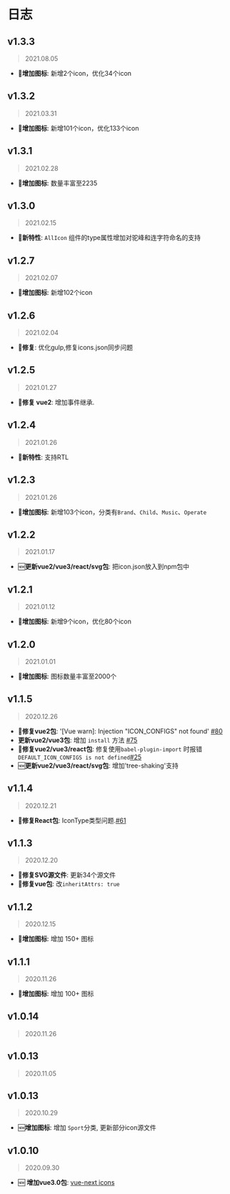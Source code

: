 # 日志

## v1.3.3

> 2021.08.05

- 🦋**增加图标**: 新增2个icon，优化34个icon

## v1.3.2

> 2021.03.31

- 🦋**增加图标**: 新增101个icon，优化133个icon

## v1.3.1

> 2021.02.28

- 🦋**增加图标**: 数量丰富至2235

## v1.3.0

> 2021.02.15

- 🦋**新特性**: `AllIcon` 组件的type属性增加对驼峰和连字符命名的支持

## v1.2.7

> 2021.02.07

- 🦋**增加图标**: 新增102个icon

## v1.2.6

> 2021.02.04

- 🐞**修复**: 优化gulp,修复icons.json同步问题

## v1.2.5

> 2021.01.27

- 🦋**修复 vue2**: 增加事件继承.

## v1.2.4

> 2021.01.26

- 🦋**新特性**: 支持RTL

## v1.2.3

> 2021.01.26

- 🦋**增加图标**: 新增103个icon，分类有`Brand`、`Child`、`Music`、`Operate`

## v1.2.2

> 2021.01.17

- 🆕**更新vue2/vue3/react/svg包**: 把icon.json放入到npm包中

## v1.2.1

> 2021.01.12

- 🦋**增加图标**: 新增9个icon，优化80个icon

## v1.2.0

> 2021.01.01

- 🦋**增加图标**: 图标数量丰富至2000个

## v1.1.5

> 2020.12.26

- 🐞**修复vue2包**: '[Vue warn]: Injection "ICON_CONFIGS" not found' [#80](https://github.com/bytedance/IconPark/issues/80)
- **更新vue2/vue3包**: 增加 `install` 方法 [#75](https://github.com/bytedance/IconPark/issues/75)
- 🐞**修复vue2/vue3/react包**: 修复使用`babel-plugin-import`
  时报错`DEFAULT_ICON_CONFIGS is not defined`[#25](https://github.com/bytedance/IconPark/issues/25)
- 🆕**更新vue2/vue3/react/svg包**: 增加'tree-shaking'支持

## v1.1.4

> 2020.12.21

- 🐞**修复React包**: IconType类型问题.[#61](https://github.com/bytedance/IconPark/issues/61)

## v1.1.3

> 2020.12.20

- 🐞**修复SVG源文件**: 更新34个源文件
- 🐞**修复vue包**: 改`inheritAttrs: true`

## v1.1.2

> 2020.12.15

- 🦋**增加图标**: 增加 150+ 图标

## v1.1.1

> 2020.11.26

- 🦋**增加图标**: 增加 100+ 图标

## v1.0.14

> 2020.11.26

## v1.0.13

> 2020.11.05

## v1.0.13

> 2020.10.29

- 🆕**增加图标**: 增加 `Sport`分类, 更新部分icon源文件

## v1.0.10

> 2020.09.30

- 🆕 **增加vue3.0包**: [vue-next icons](https://github.com/bytedance/IconPark/tree/master/packages/vue-next)
